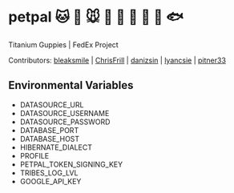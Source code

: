 # petpal :cat: :dog: :mouse: :koala: :pig: :wolf: :baby_chick: :penguin: :fish: 
Titanium Guppies | FedEx Project 

Contributors: 
[bleaksmile](https://github.com/bleaksmile) | [ChrisFrill](https://github.com/chrisfrill) | [danizsin](https://github.com/danizsin) | [lyancsie](https://github.com/lyancsie) | [pitner33](https://github.com/pitner33)

## Environmental Variables

  - DATASOURCE_URL
  - DATASOURCE_USERNAME
  - DATASOURCE_PASSWORD
  - DATABASE_PORT
  - DATABASE_HOST
  - HIBERNATE_DIALECT
  - PROFILE
  - PETPAL_TOKEN_SIGNING_KEY
  - TRIBES_LOG_LVL
  - GOOGLE_API_KEY
